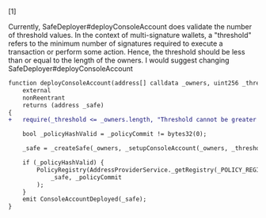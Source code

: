 [1]

Currently, SafeDeployer#deployConsoleAccount does validate the number of threshold values. In the context of multi-signature wallets, a "threshold" refers to the minimum number of signatures required to execute a transaction or perform some action. Hence, the threshold should be less than or equal to the length of the owners. I would suggest changing SafeDeployer#deployConsoleAccount

```diff
function deployConsoleAccount(address[] calldata _owners, uint256 _threshold, bytes32 _policyCommit, bytes32 _salt)
    external
    nonReentrant
    returns (address _safe)
{
+   require(_threshold <= _owners.length, "Threshold cannot be greater than number of owners");

    bool _policyHashValid = _policyCommit != bytes32(0);

    _safe = _createSafe(_owners, _setupConsoleAccount(_owners, _threshold, _policyHashValid), _salt);

    if (_policyHashValid) {
        PolicyRegistry(AddressProviderService._getRegistry(_POLICY_REGISTRY_HASH)).updatePolicy(
            _safe, _policyCommit
        );
    }
    emit ConsoleAccountDeployed(_safe);
}
```